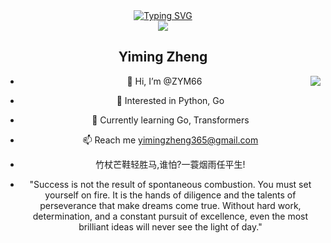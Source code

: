 <div align="center">
  <div align="center">
    <a href="https://shiym.top">
      <img src="https://readme-typing-svg.demolab.com?font=Fira+Code&pause=1000&width=435&lines=println(%22Hello%2C%20World%22);Yiming Zheng&center=true&size=27" alt="Typing SVG" />
    </a>
  </div>
  <img src="https://cdn.jsdelivr.net/gh/sun0225SUN/sun0225SUN/assets/images/coding.gif" /><br>
  
## Yiming Zheng

<img align="right" src="https://github-readme-stats.vercel.app/api?username=ZYM66&show_icons=true&icon_color=CE1D2D&text_color=718096&bg_color=ffffff&hide_title=true" />

- 👋 Hi, I’m @ZYM66
- 👀 Interested in Python, Go
- 🌱 Currently learning Go, Transformers
- 📫 Reach me yimingzheng365@gmail.com
- 竹杖芒鞋轻胜马,谁怕?一蓑烟雨任平生!


- "Success is not the result of spontaneous combustion. You must set yourself on fire. It is the hands of diligence and the talents of perseverance that make dreams come true. Without hard work, determination, and a constant pursuit of excellence, even the most brilliant ideas will never see the light of day."


